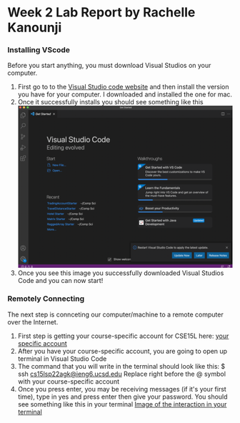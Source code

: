# Week 2 Lab Report by Rachelle Kanounji

### Installing VScode
Before you start anything, you must download Visual Studios on your computer. 

1. First go to to the [Visual Studio code website](https://code.visualstudio.com/) and then install the version you have for your computer. I downloaded and installed the one for mac.
2. Once it successfully installs you should see something like this ![Image of VSCode](https://github.com/rachelli23/cse15l-lab-reports/blob/main/Screen%20Shot%202022-04-01%20at%202.16.41%20PM.png)
3. Once you see this image you successfully downloaded Visual Studios Code and you can now start! 

### Remotely Connecting
The next step is connceting our computer/machine to a remote computer over the Internet.  
1. First step is getting your course-specific account for CSE15L here: [your specific account](https://sdacs.ucsd.edu/~icc/index.php) 
2. After you have your course-specific account, you are going to open up terminal in Visual Studio Code 
3. The command that you will write in the terminal should look like this: $ ssh cs15lsp22agk@ieng6.ucsd.edu Replace right before the @ symbol with your course-specific account
4. Once you press enter, you may be receiving messages (if it's your first time), type in yes and press enter then give your password. You should see something like this in your terminal [Image of the interaction in your terminal](https://github.com/rachelli23/cse15l-lab-reports/blob/main/Screen%20Shot%202022-04-09%20at%201.43.48%20PM.png)

